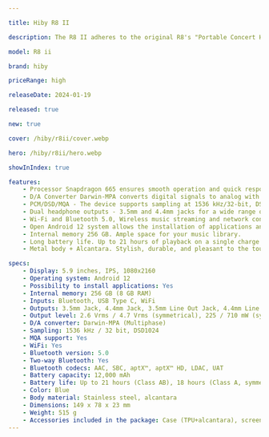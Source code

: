 ```yaml
---

title: Hiby R8 II

description: The R8 II adheres to the original R8's "Portable Concert Hall" philosophy but takes it a step further by enriching the expansive soundstage with a heightened level of detail and density. This advancement truly brings the openness and power of an orchestral performance to a portable listening setting, thanks to the innovative Darwin-MPA architecture. The Darwin-MPA, a continuation of the flexible design found in Darwin-R2R, shares many distinguishing features with its predecessor. In conjunction with internal delta-sigma modulators, input signals undergo 128x oversampling through the adaptable Darwin v2 filter system. This system can optionally emulate various non-oversampling DAC functionalities via the three built-in NOS filters or adopt a hybrid approach with the built-in Darwin Ultra filter. The oversampling (or non-oversampling) process follows a cascaded FIR design, featuring a highly precise 1024-tap opening stage.

model: R8 ii

brand: hiby

priceRange: high

releaseDate: 2024-01-19

released: true

new: true

cover: /hiby/r8ii/cover.webp

hero: /hiby/r8ii/hero.webp

showInIndex: true

features:
    - Processor Snapdragon 665 ensures smooth operation and quick response (8 GB RAM).
    - D/A Converter Darwin-MPA converts digital signals to analog with maximum fidelity.
    - PCM/DSD/MQA - The device supports sampling at 1536 kHz/32-bit, DSD1024, and MQA 16x.
    - Dual headphone outputs - 3.5mm and 4.4mm jacks for a wide range of headphones.
    - Wi-Fi and Bluetooth 5.0, Wireless music streaming and network connectivity.
    - Open Android 12 system allows the installation of applications and streaming services.
    - Internal memory 256 GB. Ample space for your music library.
    - Long battery life. Up to 21 hours of playback on a single charge.
    - Metal body + Alcantara. Stylish, durable, and pleasant to the touch.

specs:
    - Display: 5.9 inches, IPS, 1080x2160
    - Operating system: Android 12
    - Possibility to install applications: Yes
    - Internal memory: 256 GB (8 GB RAM)
    - Inputs: Bluetooth, USB Type C, WiFi
    - Outputs: 3.5mm Jack, 4.4mm Jack, 3.5mm Line Out Jack, 4.4mm Line Out Jack
    - Output level: 2.6 Vrms / 4.7 Vrms (symmetrical), 225 / 710 mW (symmetrical)
    - D/A converter: Darwin-MPA (Multiphase)
    - Sampling: 1536 kHz / 32 bit, DSD1024
    - MQA support: Yes
    - WiFi: Yes
    - Bluetooth version: 5.0
    - Two-way Bluetooth: Yes
    - Bluetooth codecs: AAC, SBC, aptX™, aptX™ HD, LDAC, UAT
    - Battery capacity: 12,000 mAh
    - Battery life: Up to 21 hours (Class AB), 18 hours (Class A, symmetrical)
    - Color: Blue
    - Body material: Stainless steel, alcantara
    - Dimensions: 149 x 78 x 23 mm
    - Weight: 515 g
    - Accessories included in the package: Case (TPU+alcantara), screen protector, USB-C charging cable, output protectors
---
```

